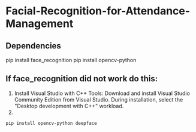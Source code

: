 # Facial-Recognition-for-Attendance-Management

## Dependencies
pip install face_recognition
pip install opencv-python

## If face_recognition did not work do this:
1. Install Visual Studio with C++ Tools:
    Download and install Visual Studio Community Edition from Visual Studio. During installation, select the "Desktop development with C++" workload.
2. 
```sh
pip install opencv-python deepface
```
